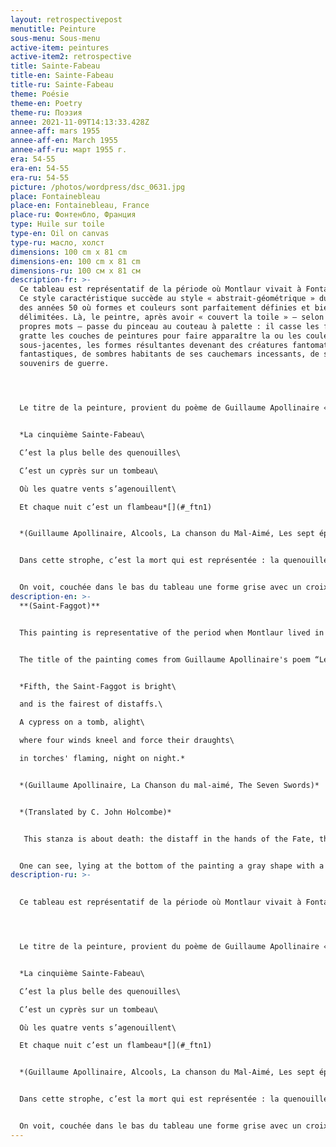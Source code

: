 ```yaml
---
layout: retrospectivepost
menutitle: Peinture
sous-menu: Sous-menu
active-item: peintures
active-item2: retrospective
title: Sainte-Fabeau
title-en: Sainte-Fabeau
title-ru: Sainte-Fabeau
theme: Poésie
theme-en: Poetry
theme-ru: Поэзия
annee: 2021-11-09T14:13:33.428Z
annee-aff: mars 1955
annee-aff-en: March 1955
annee-aff-ru: март 1955 г.
era: 54-55
era-en: 54-55
era-ru: 54-55
picture: /photos/wordpress/dsc_0631.jpg
place: Fontainebleau
place-en: Fontainebleau, France
place-ru: Фонтенбло, Франция
type: Huile sur toile
type-en: Oil on canvas
type-ru: масло, холст
dimensions: 100 cm x 81 cm
dimensions-en: 100 cm x 81 cm
dimensions-ru: 100 см x 81 см
description-fr: >-
  Ce tableau est représentatif de la période où Montlaur vivait à Fontainebleau.
  Ce style caractéristique succède au style « abstrait-géométrique » du début
  des années 50 où formes et couleurs sont parfaitement définies et bien
  délimitées. Là, le peintre, après avoir « couvert la toile » — selon ses
  propres mots — passe du pinceau au couteau à palette : il casse les formes,
  gratte les couches de peintures pour faire apparaître la ou les couleurs
  sous-jacentes, les formes résultantes devenant des créatures fantomatiques,
  fantastiques, de sombres habitants de ses cauchemars incessants, de ses
  souvenirs de guerre.




  Le titre de la peinture, provient du poème de Guillaume Apollinaire « Les sept épées ». Sainte-Fabeau est la cinquième de ces épées.


  *La cinquième Sainte-Fabeau\

  C’est la plus belle des quenouilles\

  C’est un cyprès sur un tombeau\

  Où les quatre vents s’agenouillent\

  Et chaque nuit c’est un flambeau*[](#_ftn1)


  *(Guillaume Apollinaire, Alcools, La chanson du Mal-Aimé, Les sept épées)*


  Dans cette strophe, c’est la mort qui est représentée : la quenouille dans les mains de la Parque, le cyprès, le tombeau. On peut y voir également l’un des sept péchés capitaux ou l'un des glaives ayant transpercé le cœur de la Vierge. Comme toujours, Apollinaire joue sur le sens des mots, de même, le peintre joue sur les couleurs et les formes de ses créations.


  On voit, couchée dans le bas du tableau une forme grise avec un croix rouge, est-ce le tombeau ? d’autres formes, blanches tombent du ciel, d'autres, bleues et noires, agenouillées sont les quatre vents. Montlaur connaissait parfaitement tous les poèmes d’*Alcools*, il est certain qu’il a voulu reproduire fidèlement dans sa peinture les mots hermétiques du poète.
description-en: >-
  **(Saint-Faggot)** 


  This painting is representative of the period when Montlaur lived in Fontainebleau. This characteristic style follows his abstract-geometric period of the early 50’s where shapes and colors were well defined and perfectly delimited. Here, in a first stage, the painter "covers the canvas" (in his own words), then, he substitutes the palette knife for the paintbrush. He breaks the shapes, scrapes the thick layers of paint to reveal the underlying color(s). The resulting shapes become ghostly, fantastic creatures, dark inhabitants of his never-ending nightmares, his war memories.


  The title of the painting comes from Guillaume Apollinaire's poem “Les Sept épées” (The Seven Swords). Sainte-Fabeau (Saint-Faggot) is the fifth of these swords.


  *Fifth, the Saint-Faggot is bright\

  and is the fairest of distaffs.\

  A cypress on a tomb, alight\

  where four winds kneel and force their draughts\

  in torches' flaming, night on night.*


  *(Guillaume Apollinaire, La Chanson du mal-aimé, The Seven Swords)*


  *(Translated by C. John Holcombe)*


   This stanza is about death: the distaff in the hands of the Fate, the cypress, the tomb. The sword is one that pierced the heart of the Virgin Mary and maybe also one of the seven deadly sins. As always, Apollinaire plays on the meaning of words, in the same way, the painter plays on the colors and the shapes of his creations.


  One can see, lying at the bottom of the painting a gray shape with a red cross, is this the tomb? White forms fall from the sky, others, black and blue are kneeling. Montlaur was perfectly acquainted with the poems of "Alcools", it is certain that he wanted to faithfully reproduce in his painting the hermetic words of the poet.
description-ru: >-
  

  Ce tableau est représentatif de la période où Montlaur vivait à Fontainebleau. Ce style caractéristique succède au style « abstrait-géométrique » du début des années 50 où formes et couleurs sont parfaitement définies et bien délimitées. Là, le peintre, après avoir « couvert la toile » — selon ses propres mots — passe du pinceau au couteau à palette : il casse les formes, gratte les couches de peintures pour faire apparaître la ou les couleurs sous-jacentes, les formes résultantes devenant des créatures fantomatiques, fantastiques, de sombres habitants de ses cauchemars incessants, de ses souvenirs de guerre.




  Le titre de la peinture, provient du poème de Guillaume Apollinaire « Les sept épées ». Sainte-Fabeau est la cinquième de ces épées.


  *La cinquième Sainte-Fabeau\

  C’est la plus belle des quenouilles\

  C’est un cyprès sur un tombeau\

  Où les quatre vents s’agenouillent\

  Et chaque nuit c’est un flambeau*[](#_ftn1)


  *(Guillaume Apollinaire, Alcools, La chanson du Mal-Aimé, Les sept épées)*


  Dans cette strophe, c’est la mort qui est représentée : la quenouille dans les mains de la Parque, le cyprès, le tombeau. On peut y voir également l’un des sept péchés capitaux ou l'un des glaives ayant transpercé le cœur de la Vierge. Comme toujours, Apollinaire joue sur le sens des mots, de même, le peintre joue sur les couleurs et les formes de ses créations.


  On voit, couchée dans le bas du tableau une forme grise avec un croix rouge, est-ce le tombeau ? d’autres formes, blanches tombent du ciel, d'autres, bleues et noires, agenouillées sont les quatre vents. Montlaur connaissait parfaitement tous les poèmes d’*Alcools*, il est certain qu’il a voulu reproduire fidèlement dans sa peinture les mots hermétiques du poète.
---
```

